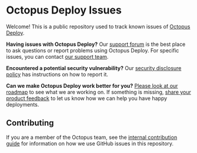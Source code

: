 # Octopus Deploy Issues

Welcome! This is a public repository used to track known issues of [Octopus Deploy](https://octopus.com).

**Having issues with Octopus Deploy?** Our [support forum](https://help.octopus.com/) is the best place to ask questions or report problems using Octopus Deploy. For specific issues, you can contact [our support team](support@octopus.com).

**Encountered a potential security vulnerability?** Our [security disclosure policy](https://octopus.com/security/disclosure) has instructions on how to report it.

**Can we make Octopus Deploy work better for you?** [Please look at our roadmap](https://roadmap.octopus.com/) to see what we are working on. If something is missing, [share your product feedback](https://roadmap.octopus.com/submit-idea) to let us know how we can help you have happy deployments.

## Contributing
If you are a member of the Octopus team, see the [internal contribution guide](docs/CONTRIBUTING.internal.md) for information on how we use GitHub issues in this repository.
